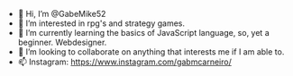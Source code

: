 - 👋 Hi, I’m @GabeMike52
- 👀 I’m interested in rpg's and strategy games.
- 🌱 I’m currently learning the basics of JavaScript language, so, yet a beginner. Webdesigner.
- 💞️ I’m looking to collaborate on anything that interests me if I am able to.
- 📫 Instagram: https://www.instagram.com/gabmcarneiro/
<!---
GabeMike52/GabeMike52 is a ✨ special ✨ repository because its `README.md` (this file) appears on your GitHub profile.
You can click the Preview link to take a look at your changes.
--->
